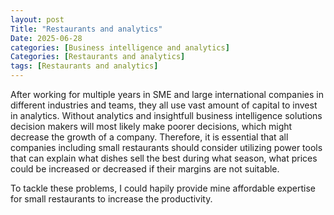 ```yaml
---
layout: post
Title: "Restaurants and analytics"
Date: 2025-06-28
categories: [Business intelligence and analytics]
Categories: [Restaurants and analytics]
tags: [Restaurants and analytics]
---
```


After working for multiple years in SME and large international companies in different industries and teams, they all use vast amount of capital to invest in analytics. Without analytics and insightfull business intelligence solutions decision makers will most likely make poorer decisions, which might decrease the growth of a company. Therefore, it is essential that all companies including small restaurants should consider utilizing power tools that can explain what dishes sell the best during what season, what prices could be increased or decreased if their margins are not suitable. 

To tackle these problems, I could hapily provide mine affordable expertise for small restaurants to increase the productivity. 